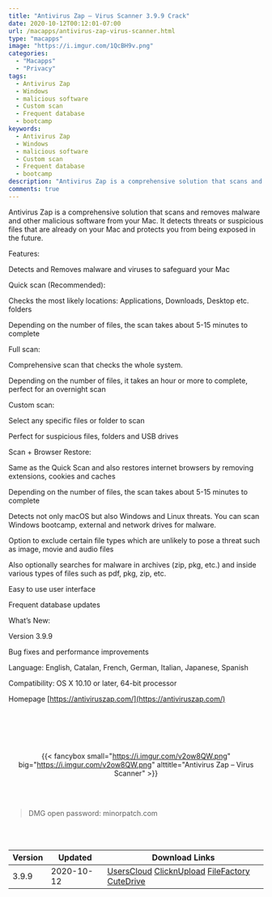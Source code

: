 ```yaml
---
title: "Antivirus Zap – Virus Scanner 3.9.9 Crack"
date: 2020-10-12T00:12:01-07:00
url: /macapps/antivirus-zap-virus-scanner.html
type: "macapps"
image: "https://i.imgur.com/1QcBH9v.png"
categories:
  - "Macapps"
  - "Privacy"
tags:
  - Antivirus Zap
  - Windows
  - malicious software
  - Custom scan
  - Frequent database
  - bootcamp
keywords:
  - Antivirus Zap
  - Windows
  - malicious software
  - Custom scan
  - Frequent database
  - bootcamp
description: "Antivirus Zap is a comprehensive solution that scans and removes malware and other malicious software from your Mac"
comments: true
---
```


Antivirus Zap is a comprehensive solution that scans and removes malware and other malicious software from your Mac. It detects threats or suspicious files that are already on your Mac and protects you from being exposed in the future.

Features:

Detects and Removes malware and viruses to safeguard your Mac

Quick scan (Recommended):

Checks the most likely locations: Applications, Downloads, Desktop etc. folders

Depending on the number of files, the scan takes about 5-15 minutes to complete

Full scan:

Comprehensive scan that checks the whole system.

Depending on the number of files, it takes an hour or more to complete, perfect for an overnight scan

Custom scan:

Select any specific files or folder to scan

Perfect for suspicious files, folders and USB drives

Scan + Browser Restore:

Same as the Quick Scan and also restores internet browsers by removing extensions, cookies and caches

Depending on the number of files, the scan takes about 5-15 minutes to complete

Detects not only macOS but also Windows and Linux threats. You can scan Windows bootcamp, external and network drives for malware.

Option to exclude certain file types which are unlikely to pose a threat such as image, movie and audio files

Also optionally searches for malware in archives (zip, pkg, etc.) and inside various types of files such as pdf, pkg, zip, etc.

Easy to use user interface

Frequent database updates

What’s New:

Version 3.9.9

Bug fixes and performance improvements


Language: English, Catalan, French, German, Italian, Japanese, Spanish

Compatibility: OS X 10.10 or later, 64-bit processor

Homepage [https://antiviruszap.com/](https://antiviruszap.com/)

<br/>
<br/>
<script async src="https://pagead2.googlesyndication.com/pagead/js/adsbygoogle.js"></script>
<ins class="adsbygoogle"
     style="display:block; text-align:center;"
     data-ad-layout="in-article"
     data-ad-format="fluid"
     data-ad-client="ca-pub-8746275014476192"
     data-ad-slot="5144997159"></ins>
<script>
     (adsbygoogle = window.adsbygoogle || []).push({});
</script>
<br/>
<br/>


<center>

{{< fancybox small="https://i.imgur.com/v2ow8QW.png" big="https://i.imgur.com/v2ow8QW.png" alttitle="Antivirus Zap – Virus Scanner" >}}

</center>

<br/>
<br/>


> DMG open password: minorpatch.com

<br/>

<br/>
<div id="history_version" class="history_version">

| Version | Updated | Download Links |
| ---- | ---- | ---- |
| 3.9.9 | 2020-10-12 | [UsersCloud](https://ouo.io/lRG23d)   [ClicknUpload](https://ouo.io/i9FrLF)   [FileFactory](https://ouo.io/xS8B36)   [CuteDrive](https://ouo.io/O0wIf0) |

</div>
